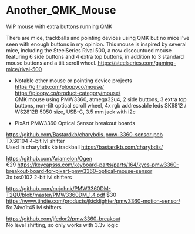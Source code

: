 # Another_QMK_Mouse
WIP mouse with extra buttons running QMK

There are mice, trackballs and pointing devices using QMK but no mice I've seen with enough buttons in my opinion.
This mouse is inspired by several mice, including the SteelSeries Rival 500, a now discountued mouse featuring 6 side buttons and 4 extra top buttons, in addition to 3 standard mouse buttons and a tilt scroll wheel. https://steelseries.com/gaming-mice/rival-500

- Notable other mouse or pointing device projects         
https://github.com/ploopyco/mouse/         
https://ploopy.co/product-category/mouse/        
QMK mouse using PMW3360, atmega32u4, 2 side buttons, 3 extra top buttons, non-tilt optical scroll wheel, 4x rgb addressable leds SK6812 / WS2812B 5050 size, USB-C, 3.5 mm jack with i2c

- PixArt PMW3360 Optical Sensor breakout boards

https://github.com/Bastardkb/charybdis-pmw-3360-sensor-pcb        
TXS0104 4-bit lvl shifter        
Used in charybdis kb trackball https://bastardkb.com/charybdis/      

https://github.com/Ariamelon/Ogen        
€29 https://keycapsss.com/keyboard-parts/parts/164/kycs-pmw3360-breakout-board-for-pixart-pmw3360-optical-mouse-sensor        
3x txs0102 2-bit lvl shifters        

https://github.com/mrjohnk/PMW3360DM-T2QU/blob/master/PMW3360DM_1.4.pdf
$30 https://www.tindie.com/products/jkicklighter/pmw3360-motion-sensor/        
5x 74vc1t45 lvl shifters

https://github.com/jfedor2/pmw3360-breakout        
No level shifting, so only works with 3.3v logic

